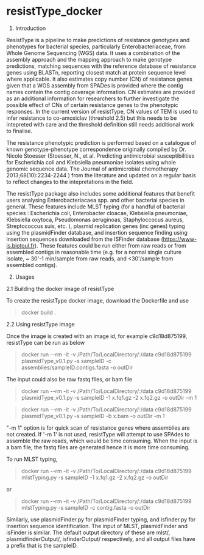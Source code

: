 # resistType_docker

1. Introduction

ResistType is a pipeline to make predictions of resistance genotypes and phenotypes for bacterial species, particularly Enterobacteriaceae, from Whole Genome Sequencing (WGS) data. It uses a combination of the assembly approach and the mapping approach to make genotype predictions, matching sequences with the reference database of resistance genes using BLASTn, reporting closest match at protein sequence level where applicable. It also estimates copy number (CN) of resistance genes given that a WGS assembly from SPADes is provided where the contig names contain the contig coverage information. CN estimates are provided as an additional information for researchers to further investigate the possible effect of CNs of certain resistance genes to the phenotypic responses. In the current version of resistType, CN values of TEM is used to infer resistance to co-amoxiclav (threshold 2.5) but this needs to be intepreted with care and the threshold definition still needs additional work to finalise. 

The resistance phenotypic prediction is performed based on a catalogue of known genotype-phenotype correspondence originally compiled by Dr. Nicole Stoesser (Stoesser, N., et al. Predicting antimicrobial susceptibilities for Escherichia coli and Klebsiella pneumoniae isolates using whole genomic sequence data. The Journal of antimicrobial chemotherapy 2013;68(10):2234-2244 ) from the literature and updated on a regular basis to reflect changes to the intepretations in the field. 

The resistType package also includes some additional features that benefit users analysing Enterobacteriacaea spp. and other bacterial species in general. These features include MLST typing (for a handful of bacterial species : Escherichia coli, Enterobacter cloacae, Klebsiella pneumoniae, Klebsiella oxytoca, Pseudomonas aeruginoas, Staphyloccocus aureus, Streptococcus suis, etc. ), plasmid replication genes (inc genes) typing using the plasmidFinder database, and insertion sequence finding using insertion sequences downloaded from the ISFinder database (https://www-is.biotoul.fr). These features could be run either from raw reads or from assembled contigs in reasonable time (e.g. for a normal single culture isolate, ~ 30'-1 min/sample from raw reads, and <30'/sample from assembled contigs).  


2. Usages

2.1  Building the docker image of resistType

To create the resistType docker image, download the Dockerfile and use

> docker build . 

2.2  Using resistType image

Once the image is created with an image id, for example c9d18d875199, resistType can be run as below 

>  docker  run --rm -it  -v /Path/To/LocalDirectory/:/data c9d18d875199 plasmidType_v0.1.py -s sampleID -c assemblies/sampleID.contigs.fasta -o outDir

The input could also be raw fastq files, or bam file 

>  docker  run --rm -it  -v /Path/To/LocalDirectory/:/data c9d18d875199 plasmidType_v0.1.py -s sampleID -1 x.fq1.gz -2 x.fq2.gz -o outDir -m 1

> docker  run --rm -it  -v /Path/To/LocalDirectory/:/data c9d18d875199 plasmidType_v0.1.py -s sampleID -b x.bam -o outDir -m 1

"-m 1" option is for quick scan of resistance genes where assemblies are not created. If '-m 1' is not used, resistType will attempt to use SPAdes to assemble the raw reads, which would be time consuming. When the input is a bam file, the fastq files are generated hence it is more time consuming. 



To run MLST typing, 

> docker  run --rm -it  -v /Path/To/LocalDirectory/:/data c9d18d875199 mlstTyping.py -s sampleID -1 x.fq1.gz -2 x.fq2.gz -o outDir 

or 
> docker  run --rm -it  -v /Path/To/LocalDirectory/:/data c9d18d875199 mlstTyping.py -s sampleID -c contig.fasta -o outDir 

Similarly, use plasmidFinder.py for plasmidFinder typing, and isfinder.py for insertion sequence identification. The input of MLST, plasmidFinder and isFinder is similar. The default output directory of these are mlst/, plasmidfinderOutput/, isfinderOutput/ respectively, and all output files have a prefix that is the sampleID. 





